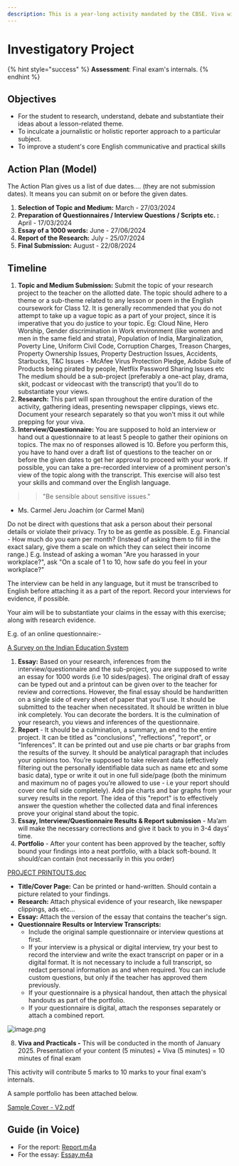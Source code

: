 ```yaml
---
description: This is a year-long activity mandated by the CBSE. Viva will be held.
---
```


# Investigatory Project
{% hint style="success" %}
**Assessment**: Final exam's internals.&#x20;
{% endhint %}

## Objectives

* For the student to research, understand, debate and substantiate their ideas about a lesson-related theme.
* To inculcate a journalistic or holistic reporter approach to a particular subject.
* To improve a student's core English communicative and practical skills

## Action Plan (Model)

The Action Plan gives us a list of due dates…. (they are not submission dates). It means you can submit on or before the given dates.

1. **Selection of Topic and Medium:** March - 27/03/2024
2. **Preparation of Questionnaires / Interview Questions / Scripts etc. :** April - 17/03/2024
3. **Essay of a 1000 words:** June - 27/06/2024
4. **Report of the Research:** July - 25/07/2024
5. **Final Submission:** August - 22/08/2024

## Timeline

1. **Topic and Medium Submission:** Submit the topic of your research project to the teacher on the allotted date. The topic should adhere to a theme or a sub-theme related to any lesson or poem in the English coursework for Class 12. It is generally recommended that you do not attempt to take up a vague topic as a part of your project, since it is imperative that you do justice to your topic. Eg: Cloud Nine, Hero Worship, Gender discrimination in Work environment (like women and men in the same field and strata), Population of India, Marginalization, Poverty Line, Uniform Civil Code, Corruption Charges, Treason Charges, Property Ownership Issues, Property Destruction Issues, Accidents, Starbucks, T\&C Issues - McAfee Virus Protection Pledge, Adobe Suite of Products being pirated by people, Netflix Password Sharing Issues etc The medium should be a sub-project (preferably a one-act play, drama, skit, podcast or videocast with the transcript) that you'll do to substantiate your views.
2. **Research:** This part will span throughout the entire duration of the activity, gathering ideas, presenting newspaper clippings, views etc. Document your research separately so that you won't miss it out while prepping for your viva.
3. **Interview/Questionnaire:** You are supposed to hold an interview or hand out a questionnaire to at least 5 people to gather their opinions on topics. The max no of responses allowed is 10. Before you perform this, you have to hand over a draft list of questions to the teacher on or before the given dates to get her approval to proceed with your work. If possible, you can take a pre-recorded interview of a prominent person's view of the topic along with the transcript. This exercise will also test your skills and command over the English language.

> > "Be sensible about sensitive issues."

* Ms. Carmel Jeru Joachim (or Carmel Mani)

Do not be direct with questions that ask a person about their personal details or violate their privacy. Try to be as gentle as possible. E.g. Financial - How much do you earn per month? (Instead of asking them to fill in the exact salary, give them a scale on which they can select their income range.) E.g. Instead of asking a woman "Are you harassed in your workplace?", ask "On a scale of 1 to 10, how safe do you feel in your workplace?"

The interview can be held in any language, but it must be transcribed to English before attaching it as a part of the report. Record your interviews for evidence, if possible.

Your aim will be to substantiate your claims in the essay with this exercise; along with research evidence.

E.g. of an online questionnaire:-

[A Survey on the Indian Education System](https://ex9eroobyrl.typeform.com/to/UoRgwb18?utm\_campaign=preview#key=preview)

1. **Essay:** Based on your research, inferences from the interview/questionnaire and the sub-project, you are supposed to write an essay for 1000 words (i.e 10 sides/pages). The original draft of essay can be typed out and a printout can be given over to the teacher for review and corrections. However, the final essay should be handwritten on a single side of every sheet of paper that you'll use. It should be submitted to the teacher when necessitated. It should be written in blue ink completely. You can decorate the borders. It is the culmination of your research, you views and inferences of the questionnaire.
2. **Report** - It should be a culmination, a summary, an end to the entire project. It can be titled as "conclusions", "reflections", "report", or "Inferences". It can be printed out and use pie charts or bar graphs from the results of the survey. It should be analytical paragraph that includes your opinions too. You’re supposed to take relevant data (effectively filtering out the personally identifiable data such as name etc and some basic data), type or write it out in one full side/page (both the minimum and maximum no of pages you’re allowed to use - i.e your report should cover one full side completely). Add pie charts and bar graphs from your survey results in the report. The idea of this "report" is to effectively answer the question whether the collected data and final inferences prove your original stand about the topic.
3. **Essay, Interview/Questionnaire Results & Report submission** - Ma’am will make the necessary corrections and give it back to you in 3-4 days’ time.
4. **Portfolio** - After your content has been approved by the teacher, softly bound your findings into a neat portfolio, with a black soft-bound. It should/can contain (not necessarily in this you order)

[PROJECT PRINTOUTS.doc](https://res.craft.do/user/full/b8b89018-aef2-86a2-127d-5e07bf8933bc/doc/4C711A56-DD85-4491-86B4-D7CBF5B4EC5B/583876a8-d648-4b91-45c6-9b80bee939b1)

* **Title/Cover Page:** Can be printed or hand-written. Should contain a picture related to your findings.
* **Research:** Attach physical evidence of your research, like newspaper clippings, ads etc…
* **Essay:** Attach the version of the essay that contains the teacher's sign.
* **Questionnaire Results or Interview Transcripts:**
  * Include the original sample questionnaire or interview questions at first.
  * If your interview is a physical or digital interview, try your best to record the interview and write the exact transcript on paper or in a digital format. It is not necessary to include a full transcript, so redact personal information as and when required. You can include custom questions, but only if the teacher has approved them previously.
  * If your questionnaire is a physical handout, then attach the physical handouts as part of the portfolio.
  * If your questionnaire is digital, attach the responses separately or attach a combined report.

![image.png](https://res.craft.do/user/full/b8b89018-aef2-86a2-127d-5e07bf8933bc/doc/4C711A56-DD85-4491-86B4-D7CBF5B4EC5B/949b0db5-6d80-da2b-4ade-318548e69755)

8. **Viva and Practicals -** This will be conducted in the month of January 2025. Presentation of your content (5 minutes) + Viva (5 minutes) = 10 minutes of final exam

This activity will contribute 5 marks to 10 marks to your final exam's internals.

A sample portfolio has been attached below.

[Sample Cover - V2.pdf](https://res.craft.do/user/full/b8b89018-aef2-86a2-127d-5e07bf8933bc/doc/4C711A56-DD85-4491-86B4-D7CBF5B4EC5B/75764808-e66c-63ef-56aa-74a3ab74fd56)

## Guide (in Voice)

* For the report: [Report.m4a](https://res.craft.do/user/full/b8b89018-aef2-86a2-127d-5e07bf8933bc/doc/4C711A56-DD85-4491-86B4-D7CBF5B4EC5B/93f96a2d-0631-baf3-670b-c905f42ae8f9/8nz13dYg7W8yLo3Uay3tL2g8qwHKE2qHUDi5EifRHS8z/Report.m4a)
* For the essay: [Essay.m4a](https://res.craft.do/user/full/b8b89018-aef2-86a2-127d-5e07bf8933bc/doc/4C711A56-DD85-4491-86B4-D7CBF5B4EC5B/c8ea8920-83cf-66e2-109a-db7e537f7b70/WeSdPpGwzHYI9KdrX3cqkZSV7bJxFVhGCi1Ljr48qx0z/Essay.m4a)

